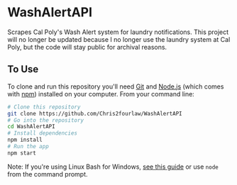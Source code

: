 # WashAlertAPI

Scrapes Cal Poly's Wash Alert system for laundry notifications. This project will no longer be updated because I no longer use the laundry system at Cal Poly, but the code will stay public for archival reasons.

## To Use
To clone and run this repository you'll need [Git](https://git-scm.com) and [Node.js](https://nodejs.org/en/download/) (which comes with [npm](http://npmjs.com)) installed on your computer. From your command line:

```bash
# Clone this repository
git clone https://github.com/Chris2fourlaw/WashAlertAPI
# Go into the repository
cd WashAlertAPI
# Install dependencies
npm install
# Run the app
npm start
```

Note: If you're using Linux Bash for Windows, [see this guide](https://www.howtogeek.com/261575/how-to-run-graphical-linux-desktop-applications-from-windows-10s-bash-shell/) or use `node` from the command prompt.

